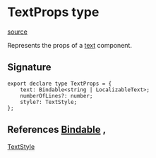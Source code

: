 # TextProps type

[source](https://developers.meta.com/horizon-worlds/reference/2.0.0/ui_textprops)

Represents the props of a [text](/horizon-worlds/reference/2.0.0/ui_text_2) component.

## Signature

```
export declare type TextProps = {
    text: Bindable<string | LocalizableText>;
    numberOfLines?: number;
    style?: TextStyle;
};
```

## References [Bindable](/horizon-worlds/reference/2.0.0/ui_bindable) , 

[TextStyle](/horizon-worlds/reference/2.0.0/ui_textstyle)